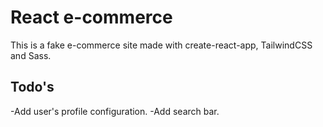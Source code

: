 # React e-commerce

This is a fake e-commerce site made with create-react-app, TailwindCSS and Sass.

## Todo's

-Add user's profile configuration.
-Add search bar.
